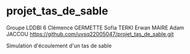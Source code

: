 # projet_tas_de_sable

Groupe LDDBI 6
Clémence GERMETTE
Sofia TERKI
Erwan MAIRE
Adam JACCOU
https://github.com/uvsq22005047/projet_tas_de_sable.git


Simulation d'écoulement d'un tas de sable

